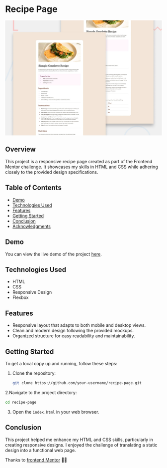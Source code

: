 # Recipe Page

![Design preview for the Recipe page coding challenge](./preview.jpg)

## Overview

This project is a responsive recipe page created as part of the Frontend Mentor challenge. It showcases my skills in HTML and CSS while adhering closely to the provided design specifications.

## Table of Contents

- [Demo](#demo)
- [Technologies Used](#technologies-used)
- [Features](#features)
- [Getting Started](#getting-started)
- [Conclusion](#conclusion)
- [Acknowledgments](#acknowledgments)

## Demo

You can view the live demo of the project [here](https://josephsaleh.github.io/recipe-page-hub).

## Technologies Used

- HTML
- CSS
- Responsive Design
- Flexbox

## Features

- Responsive layout that adapts to both mobile and desktop views.
- Clean and modern design following the provided mockups.
- Organized structure for easy readability and maintainability.

## Getting Started

To get a local copy up and running, follow these steps:

1. Clone the repository:
   ```bash
   git clone https://github.com/your-username/recipe-page.git
2.Navigate to the project directory:
```bash
cd recipe-page
```
3. Open the ```index.html``` in your web browser.

## Conclusion

This project helped me enhance my HTML and CSS skills, particularly in creating responsive designs. I enjoyed the challenge of translating a static design into a functional web page.

Thanks to [frontend Mentor](https://www.frontendmentor.io/) 🚀🚀
